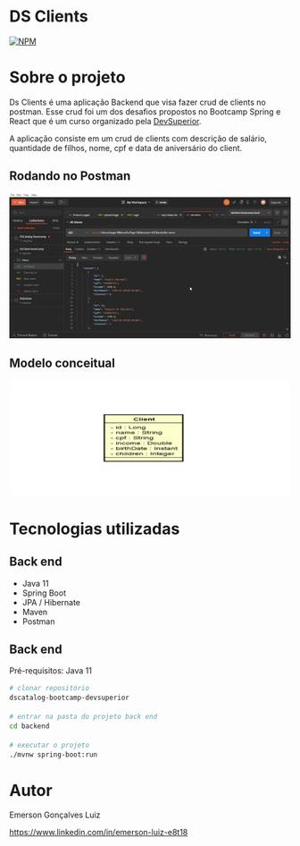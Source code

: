 # DS Clients
[![NPM](https://img.shields.io/npm/l/react)](https://github.com/emerge8/DsClients-bootcamp/blob/master/LICENSE) 

# Sobre o projeto

Ds Clients é uma aplicação Backend que visa fazer crud de clients no postman. Esse crud foi um dos desafios propostos no Bootcamp Spring e React que é um curso organizado pela [DevSuperior](https://devsuperior.com "Site da DevSuperior").

A aplicação consiste em um crud de clients com descrição de salário, quantidade de filhos, nome, cpf e data de aniversário do client.
 

## Rodando no Postman

![Web 1](https://github.com/emerge8/assets/blob/main/Postman-crud-clients.gif)

## Modelo conceitual
![Modelo Conceitual](https://github.com/emerge8/assets/blob/main/modelagem.png)

# Tecnologias utilizadas
## Back end
- Java 11
- Spring Boot
- JPA / Hibernate
- Maven
- Postman

## Back end
Pré-requisitos: Java 11

```bash
# clonar repositório
dscatalog-bootcamp-devsuperior

# entrar na pasta do projeto back end
cd backend

# executar o projeto
./mvnw spring-boot:run
```

# Autor

Emerson Gonçalves Luiz

https://www.linkedin.com/in/emerson-luiz-e8t18

